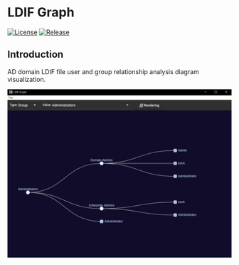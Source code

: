 # LDIF Graph
[![License](https://img.shields.io/badge/License-Apache_2.0-blue.svg)](https://opensource.org/licenses/Apache-2.0)
[![Release](https://img.shields.io/github/release/wat4r/LdifGraph)](https://github.com/wat4r/LdifGraph/releases)


## Introduction
AD domain LDIF file user and group relationship analysis diagram visualization.

![Example](assets/example.png)

